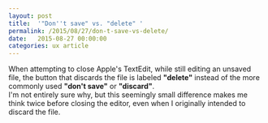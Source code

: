 ```yaml
---
layout: post
title:  '"Don''t save" vs. "delete" '
permalink: /2015/08/27/don-t-save-vs-delete/
date:   2015-08-27 00:00:00
categories: ux article
---
```


When attempting to close Apple's TextEdit, while still editing an unsaved file, the button that discards the file is labeled **"delete"** instead of the more commonly used **"don't save"** or **"discard"**.  
I'm not entirely sure why, but this seemingly small difference makes me think twice before closing the editor, even when I originally intended to discard the file.

